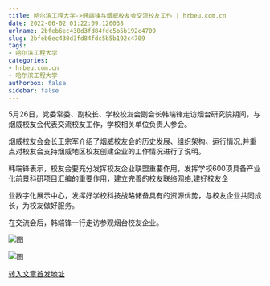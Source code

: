 ```yaml
---
title: 哈尔滨工程大学->韩端锋与烟威校友会交流校友工作 | hrbeu.com.cn
date: 2022-06-02 01:22:09.126038
urlname: 2bfeb6ec430d3fd84fdc5b5b192c4709
slug: 2bfeb6ec430d3fd84fdc5b5b192c4709
tags: 
- 哈尔滨工程大学
categories:
- hrbeu.com.cn
- 哈尔滨工程大学
authorbox: false
sidebar: false
---
```

5月26日，党委常委、副校长、学校校友会副会长韩端锋走访烟台研究院期间，与烟威校友会代表交流校友工作，学校相关单位负责人参会。

烟威校友会会长王宗军介绍了烟威校友会的历史发展、组织架构、运行情况,并重点对校友会支持烟威地区校友创建企业的工作情况进行了说明。

韩端锋表示，校友会要充分发挥校友企业联盟重要作用，发挥学校600项具备产业化前景科研项目汇编的重要作用，建立完善的校友联络网络,建好校友企
<!--more-->
业数字化展示中心，发挥好学校科技战略储备具有的资源优势，与校友企业共同成长，为校友做好服务。

在交流会后，韩端锋一行走访参观烟台校友企业。

![图](http://gongxue.cn/__local/1/F6/03/792E3D142BB8BA344F048D15756_A067ECE6_140F1.jpg)

![图](http://gongxue.cn/__local/1/B1/69/765B577C6991ADD222007C7339E_8499FBBA_11AB5.jpg)

[转入文章首发地址](http://gongxue.cn/info/1141/71143.htm)